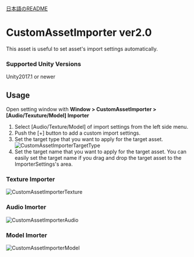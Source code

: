 [日本語のREADME](README.ja.md)  
  
# CustomAssetImporter ver2.0
This asset is useful to set asset's import settings automatically.  
### Supported Unity Versions
Unity2017.1 or newer

## Usage
Open setting window with
**Window > CustomAssetImporter > [Audio/Texuture/Model] Importer**  

1. Select [Audio/Texture/Model] of import settings from the left side menu.
2. Push the [+] button to add a custom import settings.
3. Set the target type that you want to apply for the target asset.
![CustomAssetImporterTargetType](https://github.com/charcolle/CustomAssetImporter/blob/master/DescFiles/customassetimporter_targettype_screenshot.png?raw=true)
4. Set the target name that you want to apply for the target asset. You can easily set the target name if you drag and drop the target asset to the ImporterSettings's area.


### Texture Importer
![CustomAssetImporterTexture](https://github.com/charcolle/CustomAssetImporter/blob/master/DescFiles/customassetimporter_texture_screenshot.png?raw=true)
### Audio Imorter
![CustomAssetImporterAudio](https://github.com/charcolle/CustomAssetImporter/blob/master/DescFiles/customassetimporter_screenshot.png?raw=true)
### Model Imorter
![CustomAssetImporterModel](https://github.com/charcolle/CustomAssetImporter/blob/master/DescFiles/customassetimporter_model_screenshot.png?raw=true)